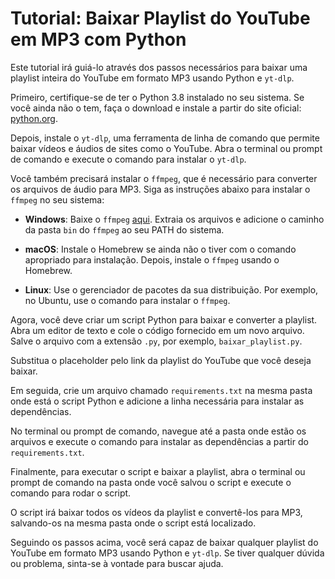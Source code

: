# Tutorial: Baixar Playlist do YouTube em MP3 com Python

Este tutorial irá guiá-lo através dos passos necessários para baixar uma playlist inteira do YouTube em formato MP3 usando Python e `yt-dlp`.

Primeiro, certifique-se de ter o Python 3.8 instalado no seu sistema. Se você ainda não o tem, faça o download e instale a partir do site oficial: [python.org](https://www.python.org/downloads/release/python-380/).

Depois, instale o `yt-dlp`, uma ferramenta de linha de comando que permite baixar vídeos e áudios de sites como o YouTube. Abra o terminal ou prompt de comando e execute o comando para instalar o `yt-dlp`.

Você também precisará instalar o `ffmpeg`, que é necessário para converter os arquivos de áudio para MP3. Siga as instruções abaixo para instalar o `ffmpeg` no seu sistema:

- **Windows**: Baixe o `ffmpeg` [aqui](https://ffmpeg.org/download.html). Extraia os arquivos e adicione o caminho da pasta `bin` do `ffmpeg` ao seu PATH do sistema.

- **macOS**: Instale o Homebrew se ainda não o tiver com o comando apropriado para instalação. Depois, instale o `ffmpeg` usando o Homebrew.

- **Linux**: Use o gerenciador de pacotes da sua distribuição. Por exemplo, no Ubuntu, use o comando para instalar o `ffmpeg`.

Agora, você deve criar um script Python para baixar e converter a playlist. Abra um editor de texto e cole o código fornecido em um novo arquivo. Salve o arquivo com a extensão `.py`, por exemplo, `baixar_playlist.py`.

Substitua o placeholder pelo link da playlist do YouTube que você deseja baixar.

Em seguida, crie um arquivo chamado `requirements.txt` na mesma pasta onde está o script Python e adicione a linha necessária para instalar as dependências.

No terminal ou prompt de comando, navegue até a pasta onde estão os arquivos e execute o comando para instalar as dependências a partir do `requirements.txt`.

Finalmente, para executar o script e baixar a playlist, abra o terminal ou prompt de comando na pasta onde você salvou o script e execute o comando para rodar o script.

O script irá baixar todos os vídeos da playlist e convertê-los para MP3, salvando-os na mesma pasta onde o script está localizado.

Seguindo os passos acima, você será capaz de baixar qualquer playlist do YouTube em formato MP3 usando Python e `yt-dlp`. Se tiver qualquer dúvida ou problema, sinta-se à vontade para buscar ajuda.

